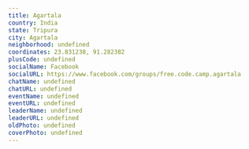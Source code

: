 ```yaml
---
title: Agartala
country: India
state: Tripura
city: Agartala
neighborhood: undefined
coordinates: 23.831238, 91.282382
plusCode: undefined
socialName: Facebook
socialURL: https://www.facebook.com/groups/free.code.camp.agartala
chatName: undefined
chatURL: undefined
eventName: undefined
eventURL: undefined
leaderName: undefined
leaderURL: undefined
oldPhoto: undefined
coverPhoto: undefined
---
```

